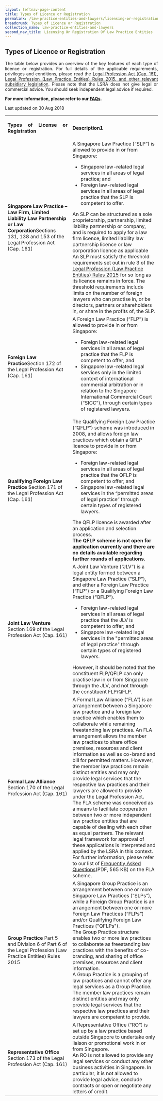 ```yaml
---
layout: leftnav-page-content
title: Types of Licence or Registration
permalink: /law-practice-entities-and-lawyers/licensing-or-registration-of-law-practice-entities/types-of-licence-or-registration/
breadcrumb: Types of Licence or Registration
collection_name: law-practice-entities-and-lawyers
second_nav_title: Licensing Or Registration Of Law Practice Entities
---
```


<style>
table tr td ul li {font-size: 1rem;}
  table tr td p {font-size: 1rem;}
</style>

Types of Licence or Registration
---

<p style="text-align: justify">The table below provides an overview of the key features of each type of licence or registration. For full details of the applicable requirements, privileges and conditions, please read the <a href="/law-practice-entities-and-lawyers/resources-for-law-practice-entities/relevant-legislation-and-communications/" target="_blank">Legal Profession Act (Cap. 161), Legal Profession (Law Practice Entities) Rules 2015, and other relevant subsidiary legislation</a>. Please note that the LSRA does not give legal or commercial advice. You should seek independent legal advice if required.</p>

<p style="text-align: justify"><b>For more information, please refer to our <a href="https://va.ecitizen.gov.sg/cfp/customerpages/mlaw/explorefaq.aspx" target="_blank">FAQs</a>.</b></p>

<table>
  <tr>
    <th>
      <p style="text-align: justify">Types of License or Registration</p>
    </th>
    <th>
      <p style="text-align: justify">Description1</p>
    </th>
  </tr>
  <tr>
    <td><b>Singapore Law Practice – Law Firm, Limited Liability Law Partnership or Law Corporation</b>Sections 131, 138 and 153 of the Legal Profession Act (Cap. 161)</td>
    <td>A Singapore Law Practice (“SLP”) is allowed to provide in or from Singapore:
      <ul>
        <li>Singapore law-related legal services in all areas of legal practice; and</li>
        <li>Foreign law-related legal services in all areas of legal practice that the SLP is competent to offer.</li>
      </ul>
      An SLP can be structured as a sole proprietorship, partnership, limited liability partnership or company, and is required to apply for a law firm licence, limited liability law partnership licence or law corporation licence as applicable
      <br>An SLP must satisfy the threshold requirements set out in rule 3 of the <a href="https://www.mlaw.gov.sg/content/minlaw/en/legal-industry/relevant-legislation-and-communications.html">Legal Profession (Law Practice Entities) Rules 2015</a> for so long as its licence remains in force.  The threshold requirements include limits on the number of foreign lawyers who can practise in, or be directors, partners or shareholders in, or share in the profits of, the SLP.
    </td>
  </tr>
  <tr>
    <td><b>Foreign Law Practice</b>Section 172 of the Legal Profession Act (Cap. 161)</td>
    <td>A Foreign Law Practice (“FLP”) is allowed to provide in or from Singapore:
      <ul>
        <li>Foreign law-related legal services in all areas of legal practice that the FLP is competent to offer; and</li>
        <li>Singapore law-related legal services only in the limited context of international commercial arbitration or in
          relation to the Singapore International Commercial Court (“SICC”), through certain types of registered lawyers.</li>
      </ul>
    </td>
  </tr>
    <tr>
      <td><b>Qualifying Foreign Law Practice</b> Section 171 of the Legal Profession Act (Cap. 161)</td>
      <td>The Qualifying Foreign Law Practice (“QFLP”) scheme was introduced in 2008, and allows foreign law practices which
        obtain a QFLP licence to provide in or from Singapore: 
        <ul>
          <li>Foreign law-related legal services in all areas of legal practice that the QFLP is competent to offer; and</li>
          <li>Singapore law-related legal services in the “permitted areas of legal practice” through certain types of
            registered lawyers.</li>
        </ul>
        The QFLP licence is awarded after an application and selection process.<br>
        <b>The QFLP scheme is not open for application currently and there are no details available regarding further rounds
          of applications.</b>
      </td>
  </tr>
    <tr>
      <td><b>Joint Law Venture</b> Section 169 of the Legal Profession Act (Cap. 161)</td>
    <td>A Joint Law Venture (“JLV”) is a legal entity formed between a Singapore Law Practice (“SLP”), and either a Foreign
      Law Practice (“FLP”) or a Qualifying Foreign Law Practice (“QFLP”).<br>
      <ul>
        <li>Foreign law-related legal services in all areas of legal practice that the JLV is competent to offer; and</li>
        <li>Singapore law-related legal services in the "permitted areas of legal practice" through certain types of
          registered lawyers.</li>
      </ul>
      However, it should be noted that the constituent FLP/QFLP can only practise law in or from Singapore through the JLV,
      and not through the constituent FLP/QFLP. 
    </td>
  </tr>
    <tr>
      <td><b>Formal Law Alliance</b> Section 170 of the Legal Profession Act (Cap. 161)</td>
      <td>A Formal Law Alliance (“FLA”) is an arrangement between a Singapore law practice and a foreign law practice which enables them to collaborate while remaining freestanding law practices. An FLA arrangement allows the member law practices to share office premises, resources and client information as well as co-brand and bill for permitted matters. However, the member law practices remain distinct entities and may only provide legal services that the respective law practices and their lawyers are allowed to provide under the Legal Profession Act.<br>
The FLA scheme was conceived as a means to facilitate cooperation between two or more independent law practice entities that are capable of dealing with each other as equal partners. The relevant legal framework for approval of these applications is interpreted and applied by the LSRA in this context.<br>
For further information, please refer to our list of <a href="https://www.mlaw.gov.sg/content/dam/minlaw/corp/LSRA/FLA/FAQs_on_Formal_Law_Alliances_June2018.pdf">Frequently Asked Questions</a>(PDF, 565 KB) on the FLA scheme.</td>
  </tr>
    <tr>
      <td><b>Group Practice</b> Part 5 and Division 6 of Part 6 of the Legal Profession (Law Practice Entities) Rules 2015</td>
    <td>A Singapore Group Practice is an arrangement between one or more Singapore Law Practices (“SLPs”), while a Foreign Group Practice is an arrangement between one or more Foreign Law Practices (“FLPs”) and/or Qualifying Foreign Law Practices ("QFLPs").<br>
The Group Practice structure enables two or more law practices to collaborate as freestanding law practices with the benefits of co-branding, and sharing of office premises, resources and client information.<br>
A Group Practice is a grouping of law practices and cannot offer any legal services as a Group Practice. The member law practices remain distinct entities and may only provide legal services that the respective law practices and their lawyers are competent to provide.</td>
  </tr>
    <tr>
      <td><b>Representative Office</b> Section 173 of the Legal Profession Act (Cap. 161)</td>
    <td>A Representative Office (“RO”) is set up by a law practice based outside Singapore to undertake only liaison or promotional work in or from Singapore.<br>
An RO is not allowed to provide any legal services or conduct any other business activities in Singapore. In particular, it is not allowed to provide legal advice, conclude contracts or open or negotiate any letters of credit. </td>
  </tr>

<p class="right-side-updated">Last updated on 30 Aug 2018</p>
